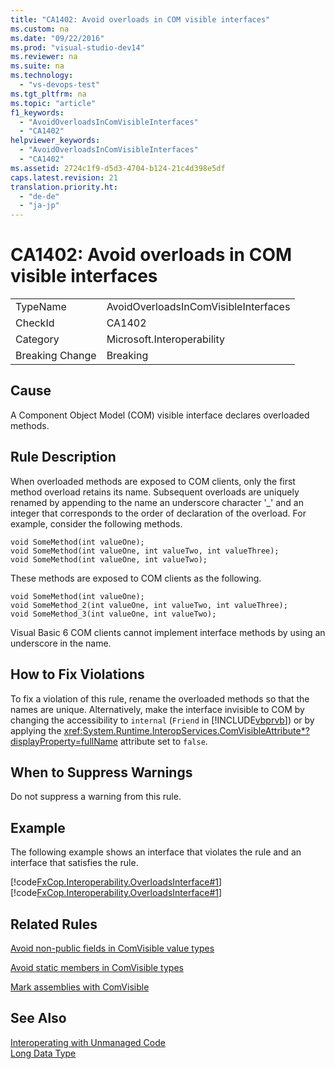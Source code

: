 ```yaml
---
title: "CA1402: Avoid overloads in COM visible interfaces"
ms.custom: na
ms.date: "09/22/2016"
ms.prod: "visual-studio-dev14"
ms.reviewer: na
ms.suite: na
ms.technology: 
  - "vs-devops-test"
ms.tgt_pltfrm: na
ms.topic: "article"
f1_keywords: 
  - "AvoidOverloadsInComVisibleInterfaces"
  - "CA1402"
helpviewer_keywords: 
  - "AvoidOverloadsInComVisibleInterfaces"
  - "CA1402"
ms.assetid: 2724c1f9-d5d3-4704-b124-21c4d398e5df
caps.latest.revision: 21
translation.priority.ht: 
  - "de-de"
  - "ja-jp"
---
```

# CA1402: Avoid overloads in COM visible interfaces
|||  
|-|-|  
|TypeName|AvoidOverloadsInComVisibleInterfaces|  
|CheckId|CA1402|  
|Category|Microsoft.Interoperability|  
|Breaking Change|Breaking|  
  
## Cause  
 A Component Object Model (COM) visible interface declares overloaded methods.  
  
## Rule Description  
 When overloaded methods are exposed to COM clients, only the first method overload retains its name. Subsequent overloads are uniquely renamed by appending to the name an underscore character '_' and an integer that corresponds to the order of declaration of the overload. For example, consider the following methods.  
  
```  
void SomeMethod(int valueOne);  
void SomeMethod(int valueOne, int valueTwo, int valueThree);  
void SomeMethod(int valueOne, int valueTwo);  
```  
  
 These methods are exposed to COM clients as the following.  
  
```  
void SomeMethod(int valueOne);  
void SomeMethod_2(int valueOne, int valueTwo, int valueThree);  
void SomeMethod_3(int valueOne, int valueTwo);  
```  
  
 Visual Basic 6 COM clients cannot implement interface methods by using an underscore in the name.  
  
## How to Fix Violations  
 To fix a violation of this rule, rename the overloaded methods so that the names are unique. Alternatively, make the interface invisible to COM by changing the accessibility to `internal` (`Friend` in [!INCLUDE[vbprvb](../vs140/includes/vbprvb_md.md)]) or by applying the <xref:System.Runtime.InteropServices.ComVisibleAttribute*?displayProperty=fullName> attribute set to `false`.  
  
## When to Suppress Warnings  
 Do not suppress a warning from this rule.  
  
## Example  
 The following example shows an interface that violates the rule and an interface that satisfies the rule.  
  
 [!code[FxCop.Interoperability.OverloadsInterface#1](../vs140/codesnippet/VisualBasic/ca1402--avoid-overloads-in-com-visible-interfaces_1.vb)]
[!code[FxCop.Interoperability.OverloadsInterface#1](../vs140/codesnippet/CSharp/ca1402--avoid-overloads-in-com-visible-interfaces_1.cs)]  
  
## Related Rules  
 [Avoid non-public fields in ComVisible value types](../vs140/ca1413--avoid-non-public-fields-in-com-visible-value-types.md)  
  
 [Avoid static members in ComVisible types](../vs140/ca1407--avoid-static-members-in-com-visible-types.md)  
  
 [Mark assemblies with ComVisible](../vs140/ca1017--mark-assemblies-with-comvisibleattribute.md)  
  
## See Also  
 [Interoperating with Unmanaged Code](assetId:///ccb68ce7-b0e9-4ffb-839d-03b1cd2c1258)   
 [Long Data Type](../vs140/long-data-type--visual-basic-.md)